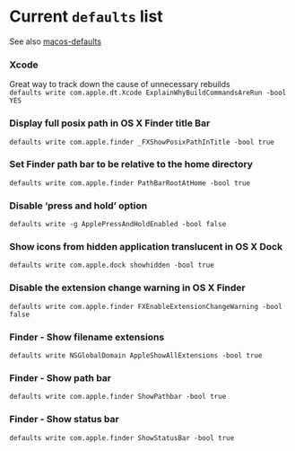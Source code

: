 # Current `defaults` list
See also [macos-defaults](https://macos-defaults.com)

### Xcode
 Great way to track down the cause of unnecessary rebuilds  
`defaults write com.apple.dt.Xcode ExplainWhyBuildCommandsAreRun -bool YES`  

### Display full posix path in OS X Finder title Bar
`defaults write com.apple.finder _FXShowPosixPathInTitle -bool true`  

### Set Finder path bar to be relative to the home directory
`defaults write com.apple.finder PathBarRootAtHome -bool true`  

### Disable ‘press and hold’ option
`defaults write -g ApplePressAndHoldEnabled -bool false`

### Show icons from hidden application translucent in OS X Dock
`defaults write com.apple.dock showhidden -bool true`  

### Disable the extension change warning in OS X Finder
`defaults write com.apple.finder FXEnableExtensionChangeWarning -bool false` 

### Finder - Show filename extensions
`defaults write NSGlobalDomain AppleShowAllExtensions -bool true`

### Finder - Show path bar
`defaults write com.apple.finder ShowPathbar -bool true`

### Finder - Show status bar
`defaults write com.apple.finder ShowStatusBar -bool true`